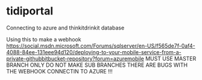 # tidiportal
Connecting to azure and thinkitdrinkit database

Using this to make a webhook https://social.msdn.microsoft.com/Forums/sqlserver/en-US/f565de7f-0af4-4088-84ee-131eee94d120/deploying-to-your-mobile-service-from-a-private-githubbitbucket-repository?forum=azuremobile
MUST USE MASTER BRANCH ONLY DO NOT MAKE SUB BRANCHES THERE ARE BUGS WITH THE WEBHOOK CONNECTIN TO AZURE !!!
